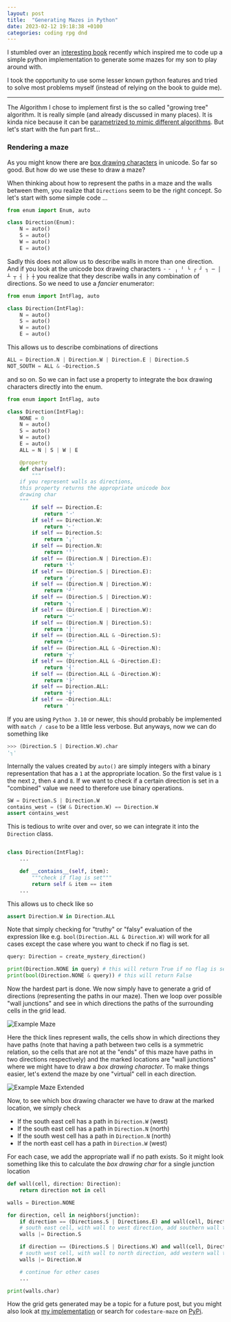 ```yaml
---
layout: post
title:  "Generating Mazes in Python"
date: 2023-02-12 19:18:38 +0100
categories: coding rpg dnd
---
```


I stumbled over an [interesting book](http://www.mazesforprogrammers.com/) recently which inspired me to code up a simple python implementation to generate some mazes for my son to play around with.

I took the opportunity to use some lesser known python features and tried to solve most problems myself (instead of relying on the book to guide me). 

---

The Algorithm I chose to implement first is the so called "growing tree" algorithm. It is really simple (and already discussed in many places). It is kinda nice because it can be [parametrized to mimic different algorithms](https://weblog.jamisbuck.org/2011/1/27/maze-generation-growing-tree-algorithm). But let's start with the fun part first...

### Rendering a maze

As you might know there are [box drawing characters](https://unicode-table.com/en/blocks/box-drawing/) in unicode. So far so good. But how do we use these to draw a maze?

When thinking about how to represent the paths in a maze and the walls between them, you realize that `Directions` seem to be the right concept. So let's start with some simple code ...

```python
from enum import Enum, auto

class Direction(Enum):
    N = auto()
    S = auto()
    W = auto()
    E = auto()
```

Sadly this does not allow us to describe walls in more than one
direction. And if you look at the unicode box drawing characters
`╶ ╴ ╷ ╵ └ ┌ ┘ ┐ ─ │ ┴ ┬ ┤ ├ ┼` you realize that they describe
walls in any combination of directions. So we need to use a
_fancier_ enumerator:


```python
from enum import IntFlag, auto

class Direction(IntFlag):
    N = auto()
    S = auto()
    W = auto()
    E = auto()
```

This allows us to describe combinations of directions

```python
ALL = Direction.N | Direction.W | Direction.E | Direction.S
NOT_SOUTH = ALL & ~Direction.S
```

and so on. So we can in fact use a property to integrate the
box drawing characters directly into the enum.

```python
from enum import IntFlag, auto

class Direction(IntFlag):
    NONE = 0
    N = auto()
    S = auto()
    W = auto()
    E = auto()
    ALL = N | S | W | E

    @property
    def char(self):
        """
	if you represent walls as directions, 
	this property returns the appropriate unicode box 
	drawing char
	"""
        if self == Direction.E:
            return '╶'
        if self == Direction.W:
            return '╴'
        if self == Direction.S:
            return '╷'
        if self == Direction.N:
            return '╵'
        if self == (Direction.N | Direction.E):
            return '└'
        if self == (Direction.S | Direction.E):
            return '┌'
        if self == (Direction.N | Direction.W):
            return '┘'
        if self == (Direction.S | Direction.W):
            return '┐'
        if self == (Direction.E | Direction.W):
            return '─'
        if self == (Direction.N | Direction.S):
            return '│'
        if self == (Direction.ALL & ~Direction.S):
            return '┴'
        if self == (Direction.ALL & ~Direction.N):
            return '┬'
        if self == (Direction.ALL & ~Direction.E):
            return '┤'
        if self == (Direction.ALL & ~Direction.W):
            return '├'
        if self == Direction.ALL:
            return '┼'
        if self == ~Direction.ALL:
            return ' '
```

If you are using `Python 3.10` or newer, this should probably be implemented with `match / case` to be a little less verbose.
But anyways, now we can do something like

```python
>>> (Direction.S | Direction.W).char
'┐'
```

Internally the values created by `auto()` are simply integers with a binary representation that has a `1` at the appropriate location. So the first value is `1` the next `2`, then `4` and `8`. If we want to check if a certain direction is set in a "combined" value we need to therefore use binary operations.

```python
SW = Direction.S | Direction.W
contains_west = (SW & Direction.W) == Direction.W
assert contains_west
```

This is tedious to write over and over, so we can integrate it into the `Direction` class.

```python

class Direction(IntFlag):
    ...

    def __contains__(self, item):
        """check if flag is set"""
        return self & item == item
    ...
```

This allows us to check like so

```python
assert Direction.W in Direction.ALL
```

Note that simply checking for "truthy" or "falsy" evaluation of the expression like e.g. `bool(Direction.ALL & Direction.W)` will work for all cases except the case where you want to check if no flag is set. 

```python
query: Direction = create_mystery_direction()

print(Direction.NONE in query) # this will return True if no flag is set
print(bool(Direction.NONE & query)) # this will return False
```

Now the hardest part is done. We now simply have to generate a grid of directions (representing the paths in our maze). Then we loop over possible "wall junctions" and see in which directions the paths of the surrounding cells in the grid lead.

![Example Maze](/assets/images/maze_small.svg)

Here the thick lines represent walls, the cells show in which directions they have paths (note that having a path between two cells is a symmetric relation, so the cells that are not at the "ends" of this maze have paths in two directions respectively) and the marked locations are "wall junctions" where we might have to draw a _box drawing character_. To make things easier, let's extend the maze by one "virtual" cell in each direction.

![Example Maze Extended](/assets/images/maze_extended.svg)

Now, to see which box drawing character we have to draw at the marked location, we simply check

* If the south east cell has a path in `Direction.W` (west)
* If the south east cell has a path in `Direction.N` (north)
* If the south west cell has a path in `Direction.N` (north)
* If the north east cell has a path in `Direction.W` (west)

For each case, we add the appropriate wall if no path exists.
So it might look something like this to calculate the _box drawing char_ for a single junction location

```python
def wall(cell, direction: Direction):
    return direction not in cell

walls = Direction.NONE

for direction, cell in neighbors(junction):
    if direction == (Directions.S | Directions.E) and wall(cell, Direction.W):
	# south east cell, with wall to west direction, add southern wall to junction
	walls |= Direction.S

    if direction == (Directions.S | Directions.W) and wall(cell, Direction.N):
	# south west cell, with wall to north direction, add western wall to junction
	walls |= Direction.W

    # continue for other cases
    ...

print(walls.char)
```

How the grid gets generated may be a topic for a future post, but you might also look at [my implementation](https://github.com/saggitar/codestare-maze) or search for `codestare-maze` on [PyPi](https://pypi.org/project/codestare-maze/).
